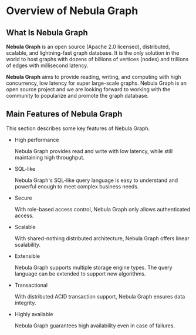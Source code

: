 # Overview of Nebula Graph

## What Is Nebula Graph

**Nebula Graph** is an open source (Apache 2.0 licensed), distributed, scalable, and lightning-fast graph database. It is the only solution in the world to host graphs with dozens of billions of vertices (nodes) and trillions of edges with millisecond latency.

**Nebula Graph** aims to provide reading, writing, and computing with high concurrency, low latency for super large-scale graphs. Nebula Graph is an open source project and we are looking forward to working with the community to popularize and promote the graph database.

## Main Features of Nebula Graph

This section describes some key features of Nebula Graph.

- High performance

    Nebula Graph provides read and write with low latency, while still maintaining high throughput.

- SQL-like

    Nebula Graph's SQL-like query language is easy to understand and powerful enough to meet complex business needs.

- Secure

    With role-based access control, Nebula Graph only allows authenticated access.

- Scalable

    With shared-nothing distributed architecture, Nebula Graph offers linear scalability.

- Extensible

    Nebula Graph supports multiple storage engine types. The query language can be extended to support new algorithms.

- Transactional

    With distributed ACID transaction support, Nebula Graph ensures data integrity.

- Highly available

    Nebula Graph guarantees high availability even in case of failures.
